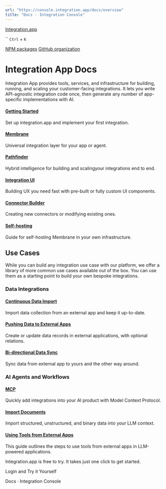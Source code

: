 ```yaml
---
url: "https://console.integration.app/docs/overview"
title: "Docs · Integration Console"
---
```


[Integration.app](https://integration.app/)

`` `Ctrl` + `K`

[NPM packages](https://www.npmjs.com/~integration.app) [GitHub organization](https://github.com/integration-app)

# Integration App Docs

Integration App provides tools, services, and infrastructure for building, running, and scaling your customer-facing integrations.
It lets you write API-agnostic integration code once, then generate any number of app-specific implementations with AI.

#### [Getting Started](https://console.integration.app/docs/getting-started)

Set up integration.app and implement your first integration.

#### [Membrane](https://console.integration.app/docs/membrane)

Universal integration layer for your app or agent.

#### [Pathfinder](https://console.integration.app/docs/pathfinder)

Hybrid intelligence for building and scalingyour integrations end to end.

#### [Integration UI](https://console.integration.app/docs/integration-ui)

Building UX you need fast with pre-built or fully custom UI components.

#### [Connector Builder](https://console.integration.app/docs/connector-builder)

Creating new connectors or modifying existing ones.

#### [Self-hosting](https://console.integration.app/docs/getting-started/self-hosting)

Guide for self-hosting Membrane in your own infrastructure.

## Use Cases

While you can build any integration use case with our platform, we offer a library of more common use cases available out of the box.
You can use them as a starting point to build your own bespoke integrations.

### Data Integrations

#### [Continuous Data Import](https://console.integration.app/docs/use-cases/data-import/continuous-import)

Import data collection from an external app and keep it up-to-date.

#### [Pushing Data to External Apps](https://console.integration.app/docs/use-cases/data-push)

Create or update data records in external applications, with optional relations.

#### [Bi-directional Data Sync](https://console.integration.app/docs/use-cases/bi-directional-sync)

Sync data from external app to yours and the other way around.

### AI Agents and Workflows

#### [MCP](https://console.integration.app/docs/use-cases/ai/mcp)

Quickly add integrations into your AI product with Model Context Protocol.

#### [Import Documents](https://console.integration.app/docs/use-cases/ai/import-documents)

Import structured, unstructured, and binary data into your LLM context.

#### [Using Tools from External Apps](https://console.integration.app/docs/use-cases/ai/use-tools)

This guide outlines the steps to use tools from external apps in LLM-powered applications.

Integration.app is free to try. It takes just one click to get started.

Login and Try it Yourself

Docs · Integration Console